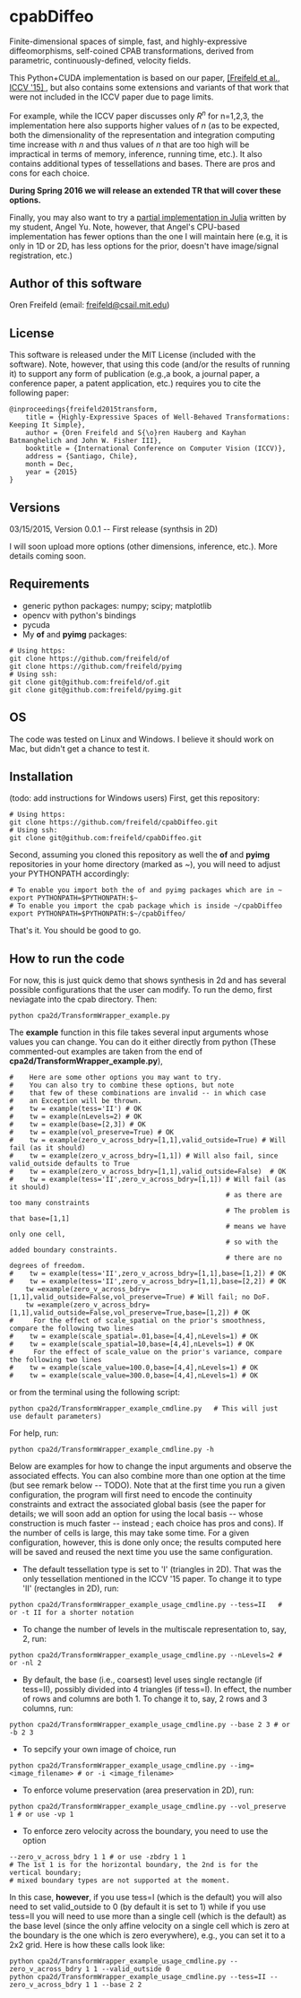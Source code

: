 # cpabDiffeo
Finite-dimensional spaces of simple, fast, and highly-expressive diffeomorphisms, self-coined CPAB transformations, derived from parametric, continuously-defined, velocity fields.

This Python+CUDA implementation is based on our paper, [\[Freifeld et al., ICCV '15\] ](http://people.csail.mit.edu/freifeld/publications.htm), but also contains some extensions and variants of that work that were not included in the ICCV paper due to page limits. 

For example, while the ICCV paper discusses only $R^n$ for n=1,2,3, the implementation here also supports higher values of $n$ (as to be expected, both the dimensionality of the representation and integration computing time increase with $n$ and thus values of $n$ that are too high will be impractical in terms of memory, inference, running time, etc.).
It also contains additional types of tessellations and bases. There are pros and cons for each choice.

**During Spring 2016 we will release an extended TR that will cover these options.**

Finally, you may also want to try a [partial implementation in Julia](https://github.com/angel8yu/cpab-diffeo-julia) written by my student, Angel Yu. Note, however, that Angel's CPU-based implementation has fewer options than the one I will maintain here (e.g, it is only in 1D or 2D, has less options for the prior, doesn't have image/signal registration, etc.)

## Author of this software

Oren Freifeld (email: freifeld@csail.mit.edu)

## License

This software is released under the MIT License (included with the software). Note, however, that using this code (and/or the results of running it) to support any form of publication (e.g.,a book, a journal paper, a conference paper, a patent application, etc.) requires you to cite the following paper:

```
@inproceedings{freifeld2015transform,
    title = {Highly-Expressive Spaces of Well-Behaved Transformations: Keeping It Simple},
    author = {Oren Freifeld and S{\o}ren Hauberg and Kayhan Batmanghelich and John W. Fisher III},
    booktitle = {International Conference on Computer Vision (ICCV)},
    address = {Santiago, Chile},
    month = Dec,
    year = {2015}
}
```

## Versions
03/15/2015, Version 0.0.1  -- First release (synthsis in 2D)

I will soon upload more options (other dimensions, inference, etc.). More details coming soon.

## Requirements
- generic python packages: numpy; scipy; matplotlib
- opencv with python's bindings
- pycuda
- My **of** and **pyimg** packages:
```
# Using https:
git clone https://github.com/freifeld/of
git clone https://github.com/freifeld/pyimg
# Using ssh:
git clone git@github.com:freifeld/of.git
git clone git@github.com:freifeld/pyimg.git
```
## OS
The code was tested on Linux and Windows. I believe it should work on Mac, but didn't get a chance to test it.

## Installation
(todo: add instructions for Windows users)
First, get this repository:
```
# Using https:
git clone https://github.com/freifeld/cpabDiffeo.git
# Using ssh:
git clone git@github.com:freifeld/cpabDiffeo.git
```
Second, assuming you cloned this repository as well the **of** and **pyimg** repositories in your home directory (marked as ~), you
will need to adjust your PYTHONPATH accordingly:
```
# To enable you import both the of and pyimg packages which are in ~
export PYTHONPATH=$PYTHONPATH:$~    
# To enable you import the cpab package which is inside ~/cpabDiffeo
export PYTHONPATH=$PYTHONPATH:$~/cpabDiffeo/  
```
That's it. You should be good to go.
## How to run the code
For now, this is just quick demo that shows synthesis in 2d and has several possible configurations that the user can modify. To run the demo, first neviagate into the cpab directory. Then:
```
python cpa2d/TransformWrapper_example.py 
```
The **example** function in this file takes several input arguments whose values you can change. 
You can do it either directly from python (These commented-out examples are taken from the end of **cpa2d/TransformWrapper_example.py**), 
```
#    Here are some other options you may want to try.
#    You can also try to combine these options, but note
#    that few of these combinations are invalid -- in which case 
#    an Exception will be thrown.
#    tw = example(tess='II') # OK
#    tw = example(nLevels=2) # OK
#    tw = example(base=[2,3]) # OK
#    tw = example(vol_preserve=True) # OK
#    tw = example(zero_v_across_bdry=[1,1],valid_outside=True) # Will fail (as it should)
#    tw = example(zero_v_across_bdry=[1,1]) # Will also fail, since valid_outside defaults to True
#    tw = example(zero_v_across_bdry=[1,1],valid_outside=False)  # OK
#    tw = example(tess='II',zero_v_across_bdry=[1,1]) # Will fail (as it should) 
                                                      # as there are too many constraints
                                                      # The problem is that base=[1,1]
                                                      # means we have only one cell, 
                                                      # so with the added boundary constraints. 
                                                      # there are no degrees of freedom.
#    tw = example(tess='II',zero_v_across_bdry=[1,1],base=[1,2]) # OK
#    tw = example(tess='II',zero_v_across_bdry=[1,1],base=[2,2]) # OK
    tw =example(zero_v_across_bdry=[1,1],valid_outside=False,vol_preserve=True) # Will fail; no DoF.
    tw =example(zero_v_across_bdry=[1,1],valid_outside=False,vol_preserve=True,base=[1,2]) # OK
#     For the effect of scale_spatial on the prior's smoothness, compare the following two lines
#    tw = example(scale_spatial=.01,base=[4,4],nLevels=1) # OK
#    tw = example(scale_spatial=10,base=[4,4],nLevels=1) # OK
#     For the effect of scale_value on the prior's variance, compare the following two lines
#    tw = example(scale_value=100.0,base=[4,4],nLevels=1) # OK
#    tw = example(scale_value=300.0,base=[4,4],nLevels=1) # OK
```
or from the terminal using the following script:
```
python cpa2d/TransformWrapper_example_cmdline.py   # This will just use default parameters)
```
For help, run:
```
python cpa2d/TransformWrapper_example_cmdline.py -h
```
Below are examples for how to change the input arguments and observe the associated effects. You can also combine more than one option at the time (but see remark below -- TODO). Note that at the first time you run a given configuration, the program will first need to encode the continuity constraints and extract the associated global basis (see the paper for details; we will soon add an option for using the local basis -- whose construction is much faster -- instead ; each choice has pros and cons). If the number of cells is large, this may take some time. For a given configuration, however, this is done only once; the results computed here will be saved and reused the next time you use the same configuration.

- The default tessellation type is set to 'I' (triangles in 2D). That was the only tessellation mentioned in the ICCV '15 paper. To change it to type 'II' (rectangles in 2D), run:
```
python cpa2d/TransformWrapper_example_usage_cmdline.py --tess=II   # or -t II for a shorter notation
```
- To change the number of levels in the multiscale representation to, say, 2, run:
```
python cpa2d/TransformWrapper_example_usage_cmdline.py --nLevels=2 # or -nl 2 
```
- By default, the base (i.e., coarsest) level uses single rectangle (if tess=II), possibly divided into 4 triangles (if tess=I). In effect, the number of rows and columns are both 1. To change it to, say, 2 rows and 3 columns, run:
```
python cpa2d/TransformWrapper_example_usage_cmdline.py --base 2 3 # or -b 2 3 
```
- To sepcify your own image of choice, run
```
python cpa2d/TransformWrapper_example_usage_cmdline.py --img=<image_filename> # or -i <image_filename> 
```
- To enforce volume preservation (area preservation in 2D), run:
```
python cpa2d/TransformWrapper_example_usage_cmdline.py --vol_preserve 1 # or use -vp 1
```
- To enforce zero velocity across the boundary, you need to use the option
```
--zero_v_across_bdry 1 1 # or use -zbdry 1 1 
# The 1st 1 is for the horizontal boundary, the 2nd is for the vertical boundary; 
# mixed boundary types are not supported at the moment. 
```
In this case, **however**, if you use tess=I (which is the default) you will also need to set valid_outside to 0 (by default it is set to 1) while if you use tess=II you will need to use more than a single cell (which is the default) as the base level (since the only affine velocity on a single cell which is zero at the boundary is the one which is zero everywhere), e.g., you can set it to a 2x2 grid. Here is how these calls look like:
```
python cpa2d/TransformWrapper_example_usage_cmdline.py --zero_v_across_bdry 1 1 --valid_outside 0
python cpa2d/TransformWrapper_example_usage_cmdline.py --tess=II --zero_v_across_bdry 1 1 --base 2 2
```


